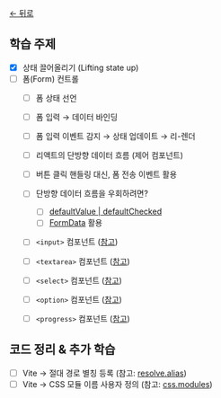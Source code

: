 [← 뒤로](../README.md)


## 학습 주제

- [x] 상태 끌어올리기 (Lifting state up)
- [ ] 폼(Form) 컨트롤
  - [ ] 폼 상태 선언
  - [ ] 폼 입력 → 데이터 바인딩
  - [ ] 폼 입력 이벤트 감지 → 상태 업데이트 → 리-렌더 
  - [ ] 리액트의 단방향 데이터 흐름 (제어 컴포넌트)
  - [ ] 버튼 클릭 핸들링 대신, 폼 전송 이벤트 활용
  - [ ] 단방향 데이터 흐름을 우회하려면?
    - [ ] [defaultValue | defaultChecked](https://react.dev/reference/react-dom/components/input#props)
    - [ ] [FormData](https://developer.mozilla.org/ko/docs/Web/API/FormData) 활용
  - [ ] `<input>` 컴포넌트 ([참고](https://react.dev/reference/react-dom/components/input))
  - [ ] `<textarea>` 컴포넌트 ([참고](https://react.dev/reference/react-dom/components/textarea))
  - [ ] `<select>` 컴포넌트 ([참고](https://react.dev/reference/react-dom/components/select))
  - [ ] `<option>` 컴포넌트 ([참고](https://react.dev/reference/react-dom/components/option))
  - [ ] `<progress>` 컴포넌트 ([참고](https://react.dev/reference/react-dom/components/progress))


## 코드 정리 & 추가 학습

- [ ] Vite → 절대 경로 별칭 등록 (참고: [resolve.alias](https://ko.vitejs.dev/config/shared-options.html#resolve-alias))
- [ ] Vite → CSS 모듈 이름 사용자 정의 (참고: [css.modules](https://ko.vitejs.dev/config/shared-options.html#css-modules))